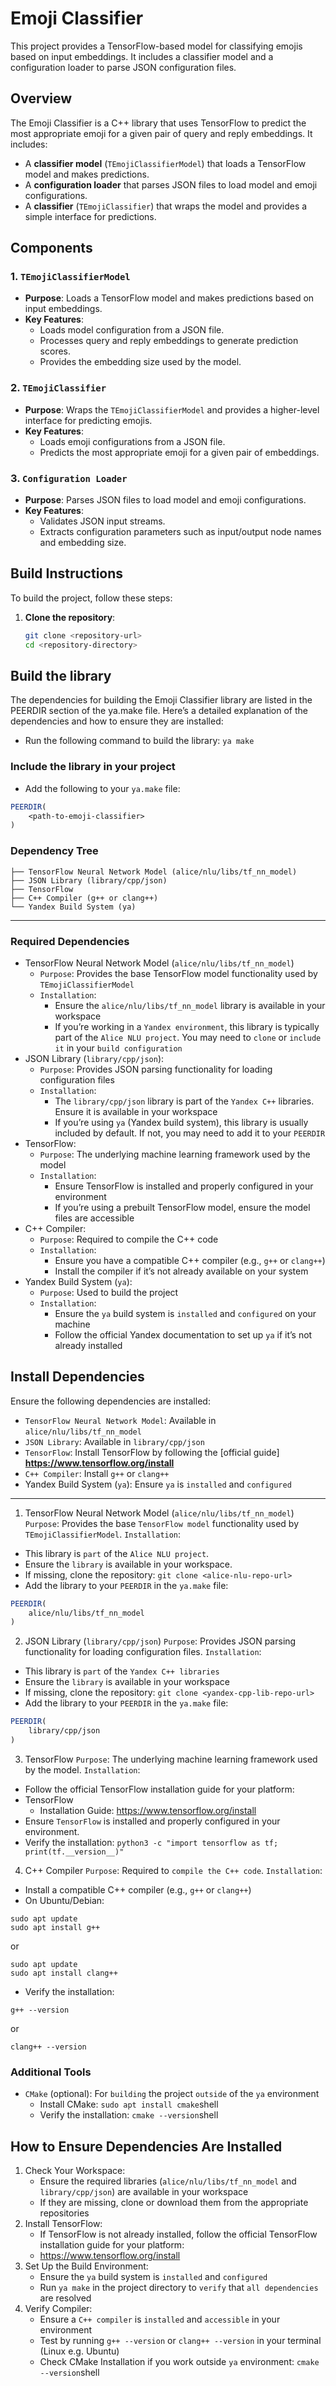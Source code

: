 # Emoji Classifier
This project provides a TensorFlow-based model for classifying emojis based on input embeddings. It includes a classifier model and a configuration loader to parse JSON configuration files.

## Overview
The Emoji Classifier is a C++ library that uses TensorFlow to predict the most appropriate emoji for a given pair of query and reply embeddings. It includes:

- A **classifier model** (`TEmojiClassifierModel`) that loads a TensorFlow model and makes predictions.
- A **configuration loader** that parses JSON files to load model and emoji configurations.
- A **classifier** (`TEmojiClassifier`) that wraps the model and provides a simple interface for predictions.

## Components
### 1. `TEmojiClassifierModel`

- **Purpose**: Loads a TensorFlow model and makes predictions based on input embeddings.
- **Key Features**:
  - Loads model configuration from a JSON file.
  - Processes query and reply embeddings to generate prediction scores.
  - Provides the embedding size used by the model.

### 2. `TEmojiClassifier`
- **Purpose**: Wraps the `TEmojiClassifierModel` and provides a higher-level interface for predicting emojis.
- **Key Features**:
  - Loads emoji configurations from a JSON file.
  - Predicts the most appropriate emoji for a given pair of embeddings.

### 3. ```Configuration Loader```
- **Purpose**: Parses JSON files to load model and emoji configurations.
- **Key Features**:
  - Validates JSON input streams.
  - Extracts configuration parameters such as input/output node names and embedding size.

## Build Instructions
To build the project, follow these steps:

1. **Clone the repository**:
   ```bash
   git clone <repository-url>
   cd <repository-directory>
   ```

## Build the library
The dependencies for building the Emoji Classifier library are listed in the PEERDIR section of the ya.make file. Here’s a detailed explanation of the dependencies and how to ensure they are installed:

- Run the following command to build the library:
```ya make```

### Include the library in your project
- Add the following to your ```ya.make``` file:

```cmake
PEERDIR(
    <path-to-emoji-classifier>
)
```

### Dependency Tree
```Emoji Classifier
├── TensorFlow Neural Network Model (alice/nlu/libs/tf_nn_model)
├── JSON Library (library/cpp/json)
├── TensorFlow
├── C++ Compiler (g++ or clang++)
└── Yandex Build System (ya)
```
---

### Required Dependencies
- TensorFlow Neural Network Model (```alice/nlu/libs/tf_nn_model```)
    - ```Purpose```: Provides the base TensorFlow model functionality used by ```TEmojiClassifierModel```
    - ```Installation```:
        - Ensure the ```alice/nlu/libs/tf_nn_model``` library is available in your workspace
        - If you’re working in a ```Yandex environment```, this library is typically part of the ```Alice NLU project```. You may need to ```clone``` or ```include it``` in your ```build configuration```
- JSON Library (```library/cpp/json```):
    - ```Purpose```: Provides JSON parsing functionality for loading configuration files
    - ```Installation```: 
        - The ```library/cpp/json``` library is part of the ```Yandex C++``` libraries. Ensure it is available in your workspace
        - If you’re using ```ya``` (Yandex build system), this library is usually included by default. If not, you may need to add it to your ```PEERDIR```
- TensorFlow:
    - ```Purpose```: The underlying machine learning framework used by the model
    - ```Installation```: 
        - Ensure TensorFlow is installed and properly configured in your environment
        - If you’re using a prebuilt TensorFlow model, ensure the model files are accessible
- C++ Compiler:
    - ```Purpose```: Required to compile the C++ code
    - ```Installation```:
        - Ensure you have a compatible C++ compiler (e.g., ```g++``` or ```clang++```)
        - Install the compiler if it’s not already available on your system
- Yandex Build System (```ya```):
    - ```Purpose```: Used to build the project
    - ```Installation```: 
        - Ensure the ```ya``` build system is ```installed``` and ```configured``` on your machine
        - Follow the official Yandex documentation to set up ```ya``` if it’s not already installed

## Install Dependencies
Ensure the following dependencies are installed:
- ```TensorFlow Neural Network Model```: Available in ```alice/nlu/libs/tf_nn_model```
- ```JSON Library```: Available in ```library/cpp/json```
- ```TensorFlow```: Install TensorFlow by following the [official guide] **https://www.tensorflow.org/install**
- ```C++ Compiler```: Install ```g++``` or ```clang++```
- Yandex Build System (```ya```): Ensure ```ya``` is ```installed``` and ```configured```

---

1. TensorFlow Neural Network Model (```alice/nlu/libs/tf_nn_model```)
```Purpose```: Provides the base ```TensorFlow model``` functionality used by ```TEmojiClassifierModel```.
```Installation```:
- This library is ```part``` of the ```Alice NLU project```.
- Ensure the ```library``` is available in your workspace.
- If missing, clone the repository: ```git clone <alice-nlu-repo-url>```
- Add the library to your ```PEERDIR``` in the ```ya.make``` file:
```cmake
PEERDIR(
    alice/nlu/libs/tf_nn_model
)
```

2. JSON Library (```library/cpp/json```)
```Purpose```: Provides JSON parsing functionality for loading configuration files.
```Installation```:
- This library is ```part``` of the ```Yandex C++ libraries```
- Ensure the ```library``` is available in your workspace
- If missing, clone the repository: ```git clone <yandex-cpp-lib-repo-url>```
- Add the library to your ```PEERDIR``` in the ```ya.make``` file:
```cmake
PEERDIR(
    library/cpp/json
)
```

3. TensorFlow
```Purpose```: The underlying machine learning framework used by the model.
```Installation```:
- Follow the official TensorFlow installation guide for your platform:
- TensorFlow 
    - Installation Guide: https://www.tensorflow.org/install
- Ensure ```TensorFlow``` is installed and properly configured in your environment.
- Verify the installation: ```python3 -c "import tensorflow as tf; print(tf.__version__)"```

4. C++ Compiler
```Purpose```: Required to ```compile the C++ code```.
```Installation```:
- Install a compatible C++ compiler (e.g., ```g++``` or ```clang++```)
- On Ubuntu/Debian:
```shell
sudo apt update
sudo apt install g++
```
or

```shell
sudo apt update
sudo apt install clang++
```

- Verify the installation:
```shell
g++ --version
```

or

```shell
clang++ --version
```

### Additional Tools
- ```CMake``` (optional): For ```building``` the project ```outside``` of the ```ya``` environment
    - Install CMake: ```sudo apt install cmake```shell
    - Verify the installation: ```cmake --version```shell

## How to Ensure Dependencies Are Installed
1. Check Your Workspace:
    - Ensure the required libraries (```alice/nlu/libs/tf_nn_model``` and ```library/cpp/json```) are available in your workspace
    - If they are missing, clone or download them from the appropriate repositories
2. Install TensorFlow:
    - If TensorFlow is not already installed, follow the official TensorFlow installation guide for your platform:
    - https://www.tensorflow.org/install
3. Set Up the Build Environment:
    - Ensure the ```ya``` build system is ```installed``` and ```configured```
    - Run ```ya make``` in the project directory to ```verify``` that ```all dependencies``` are resolved
4. Verify Compiler:
    - Ensure a ```C++ compiler``` is ```installed``` and ```accessible``` in your environment
    - Test by running ```g++ --version``` or ```clang++ --version``` in your terminal (Linux e.g. Ubuntu)
    - Check CMake Installation if you work outside ```ya``` environment: ```cmake --version```shell
